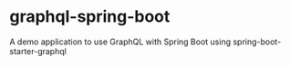 # graphql-spring-boot
A demo application to use GraphQL with Spring Boot using spring-boot-starter-graphql
